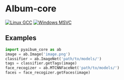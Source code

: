 # AIbum-core
[![Linux GCC](https://github.com/AdamYuan/AIbum-core/actions/workflows/linux.yml/badge.svg)](https://github.com/AdamYuan/AIbum-core/actions/workflows/linux.yml)
[![Windows MSVC](https://github.com/AdamYuan/AIbum-core/actions/workflows/windows-msvc.yml/badge.svg)](https://github.com/AdamYuan/AIbum-core/actions/workflows/windows-msvc.yml)
## Examples
```python
import pyaibum_core as ab
image = ab.Image('image.png')
classifier = ab.ImageNet('path/to/models/')
tags = classifier.getTags(image)
face_recogizer = ab.MTCNNFaceNet('path/to/models/')
faces = face_recogizer.getFaces(image)
```